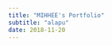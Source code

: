 ```yaml
---
title: "MIHHEE's Portfolio"
subtitle: "alapu"
date: 2018-11-20
---
```

[jekyll-docs]: https://jekyllrb.com/docs/home
[jekyll-gh]:   https://github.com/jekyll/jekyll
[jekyll-talk]: https://talk.jekyllrb.com/
